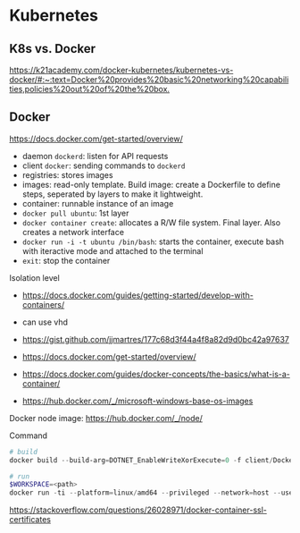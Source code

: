 # Kubernetes

## K8s vs. Docker

<https://k21academy.com/docker-kubernetes/kubernetes-vs-docker/#:~:text=Docker%20provides%20basic%20networking%20capabilities,policies%20out%20of%20the%20box.>

## Docker

<https://docs.docker.com/get-started/overview/>

- daemon `dockerd`: listen for API requests
- client `docker`: sending commands to `dockerd`
- registries: stores images
- images: read-only template. Build image: create a Dockerfile to define steps, seperated by layers to make it lightweight.
- container: runnable instance of an image
- `docker pull ubuntu`: 1st layer
- `docker container create`: allocates a R/W file system. Final layer. Also creates a network interface
- `docker run -i -t ubuntu /bin/bash`: starts the container, execute bash with iteractive mode and attached to the terminal
- `exit`: stop the container

Isolation level

- <https://docs.docker.com/guides/getting-started/develop-with-containers/>

- can use vhd
- <https://gist.github.com/jjmartres/177c68d3f44a4f8a82d9d0bc42a97637>
- <https://docs.docker.com/get-started/overview/>
- <https://docs.docker.com/guides/docker-concepts/the-basics/what-is-a-container/>
- <https://hub.docker.com/_/microsoft-windows-base-os-images>

Docker node image: <https://hub.docker.com/_/node/>

Command

```powershell
# build
docker build --build-arg=DOTNET_EnableWriteXorExecute=0 -f client/Dockerfile -t k8s-client .

# run
$WORKSPACE=<path>
docker run -ti --platform=linux/amd64 --privileged --network=host --user root --volume $WORKSPACE/k8s-infrastructure/ --volume $WORKSPACE/src/client/.azure:/root/.azure/ --volume $WORKSPACE/src/client/.kube/:/root/.kube --volume $WORKSPACE/src/client/.bashrc_local:/root/.bashrc_local --volume $WORKSPACE/src/client/.bash_history:/root/.bash_history --workdir /k8s-infrastructure/src/client k8s-client
```

<https://stackoverflow.com/questions/26028971/docker-container-ssl-certificates>
